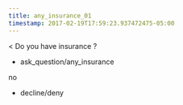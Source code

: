 ```yaml
---
title: any_insurance_01
timestamp: 2017-02-19T17:59:23.937472475-05:00
---
```


< Do you have insurance ?
* ask_question/any_insurance

no
* decline/deny
